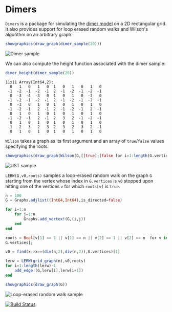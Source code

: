 # Dimers

`Dimers` is a package for simulating the
[dimer model](http://en.wikipedia.org/wiki/Domino_tiling) on a 2D
rectangular grid. It also provides support for loop erased random walks and
Wilson's algorithm on an arbitrary graph.

```julia
showgraphics(draw_graph(dimer_sample(20)))
```

![Dimer sample](https://github.com/sswatson/Dimers.jl/blob/master/images/dimersample.png)

We can also compute the height function associated with the dimer sample:

```julia
dimer_height(dimer_sample(20))
```

```
11x11 Array{Int64,2}:
  0   1   0   1   0  1   0   1   0   1   0
 -1  -2  -1  -2  -1  2  -1  -2  -1  -2  -1
  0  -3  -4  -3   0  1   0   1   0  -3   0
 -1  -2  -1  -2  -1  2  -1  -2  -1  -2  -1
  0  -3   0   1   0  1   0   1   0   1   0
 -1  -2  -1   2  -1  2  -1  -2  -1   2  -1
  0   1   0   1   0  1   0   1   0   1   0
 -1  -2  -1   2  -1  2   3   2  -1  -2  -1
  0   1   0   1   0  1   0   1   0   1   0
 -1   2   3   2   3  2   3   2   3   2  -1
  0   1   0   1   0  1   0   1   0   1   0
```

`Wilson` takes a graph as its first argument and an array of `true`/`false`
values specifying the roots. 

```julia
showgraphics(draw_graph(Wilson(G,[[true];[false for i=1:length(G.vertices)-1]])))
```

![UST sample](https://github.com/sswatson/Dimers.jl/blob/master/images/USTsample.png)

`LERW(G,v0,roots)` samples a loop-erased random walk on the graph `G`
starting from the vertex whose index in `G.vertices` is `v0` stopped upon
hitting one of the vertices `v` for which `roots[v]` is `true`. 

```julia
n = 100
G = Graphs.adjlist((Int64,Int64),is_directed=false)

for i=1:n
    for j=1:n
        Graphs.add_vertex!(G,(i,j))
    end
end

roots = Bool[v[1] == 1 || v[1] == n || v[2] == 1 || v[2] == n  for v in
G.vertices];

v0 = find(x->x==(div(n,2),div(n,2)),G.vertices)[1]

lerw = LERW(grid_graph(n),v0,roots)
for i=1:length(lerw)-1
    add_edge!(G,lerw[i],lerw[i+1])
end

showgraphics(draw_graph(G))
```

![Loop-erased random walk sample](https://github.com/sswatson/Dimers.jl/blob/master/images/lerwsample.png)

[![Build Status](https://travis-ci.org/sswatson/Dimers.jl.svg?branch=master)](https://travis-ci.org/sswatson/Dimers.jl)
